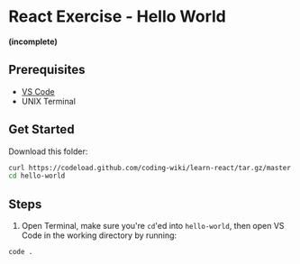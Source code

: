 # React Exercise - Hello World

**(incomplete)**

## Prerequisites

- [VS Code](https://code.visualstudio.com/Download)
- UNIX Terminal

## Get Started

Download this folder:

```sh
curl https://codeload.github.com/coding-wiki/learn-react/tar.gz/master | tar -xz --strip=2 learn-react-master/exercises/hello-world
cd hello-world
```

## Steps

1. Open Terminal, make sure you're `cd`'ed into `hello-world`, then open VS Code in the working directory by running:

```sh
code .
```

